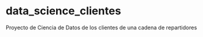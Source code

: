 # data_science_clientes
Proyecto de Ciencia de Datos de los clientes de una cadena de repartidores 
